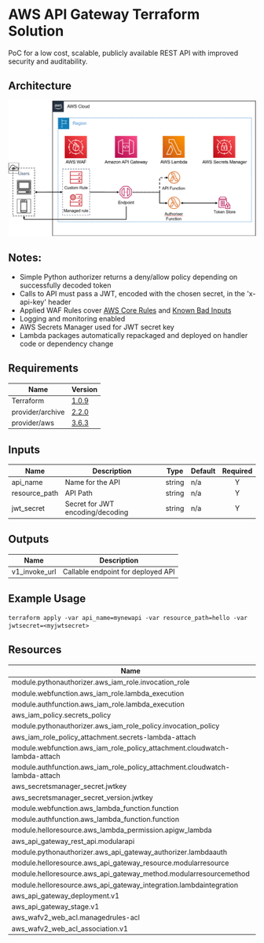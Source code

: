 # AWS API Gateway Terraform Solution

PoC for a low cost, scalable, publicly available REST API with improved security and auditability.

## Architecture
![Architecture Diagram](regional.png)


## Notes:
- Simple Python authorizer returns a deny/allow policy depending on successfully decoded token
- Calls to API must pass a JWT, encoded with the chosen secret, in the 'x-api-key' header
- Applied WAF Rules cover [AWS Core Rules](https://docs.aws.amazon.com/waf/latest/developerguide/aws-managed-rule-groups-list.html) and [Known Bad Inputs](https://docs.aws.amazon.com/waf/latest/developerguide/aws-managed-rule-groups-list.html)
- Logging and monitoring enabled
- AWS Secrets Manager used for JWT secret key
- Lambda packages automatically repackaged and deployed on handler code or dependency change

## Requirements

| Name | Version |
|------|---------|
| Terraform | [1.0.9]() |
| provider/archive | [2.2.0](https://registry.terraform.io/providers/hashicorp/archive) |
| provider/aws | [3.6.3](https://registry.terraform.io/providers/hashicorp/aws) |

## Inputs

| Name | Description | Type | Default | Required |
|------|-------------|------|---------|:--------:|
| api_name | Name for the API | string | n/a | Y |
| resource_path | API Path | string | n/a | Y |
| jwt_secret | Secret for JWT encoding/decoding | string | n/a | Y |


## Outputs

| Name | Description |
|------|-------------|
| v1_invoke_url | Callable endpoint for deployed API |

## Example Usage
```
terraform apply -var api_name=mynewapi -var resource_path=hello -var jwtsecret=<myjwtsecret>
```


## Resources

| Name | Type |
|------|------|
| module.pythonauthorizer.aws_iam_role.invocation_role | [aws_iam_role](https://registry.terraform.io/providers/hashicorp/aws/latest/docs/resources/iam_role) |
| module.webfunction.aws_iam_role.lambda_execution | [aws_iam_role](https://registry.terraform.io/providers/hashicorp/aws/latest/docs/resources/iam_role) |
| module.authfunction.aws_iam_role.lambda_execution | [aws_iam_role](https://registry.terraform.io/providers/hashicorp/aws/latest/docs/resources/iam_role) |
| aws_iam_policy.secrets_policy | [aws_iam_policy](https://registry.terraform.io/providers/hashicorp/aws/latest/docs/resources/iam_policy) |
| module.pythonauthorizer.aws_iam_role_policy.invocation_policy | [aws_iam_role_policy](https://registry.terraform.io/providers/hashicorp/aws/latest/docs/resources/iam_role_policy) |
| aws_iam_role_policy_attachment.secrets-lambda-attach | [aws_iam_role_policy_attachment](https://registry.terraform.io/providers/hashicorp/aws/latest/docs/resources/iam_role_policy_attachment) |
| module.webfunction.aws_iam_role_policy_attachment.cloudwatch-lambda-attach | [aws_iam_role_policy_attachment](https://registry.terraform.io/providers/hashicorp/aws/latest/docs/resources/iam_role_policy_attachment) |
| module.authfunction.aws_iam_role_policy_attachment.cloudwatch-lambda-attach | [aws_iam_role_policy_attachment](https://registry.terraform.io/providers/hashicorp/aws/latest/docs/resources/iam_role_policy_attachment) |
| aws_secretsmanager_secret.jwtkey | [aws_secretsmanager_secret](https://registry.terraform.io/providers/hashicorp/aws/latest/docs/resources/secretsmanager_secret) |
| aws_secretsmanager_secret_version.jwtkey | [aws_secretsmanager_secret_version](https://registry.terraform.io/providers/hashicorp/aws/latest/docs/resources/secretsmanager_secret_version) |
| module.webfunction.aws_lambda_function.function | [aws_lambda_function](https://registry.terraform.io/providers/hashicorp/aws/latest/docs/resources/lambda_function) |
| module.authfunction.aws_lambda_function.function |  [aws_lambda_function](https://registry.terraform.io/providers/hashicorp/aws/latest/docs/resources/lambda_function) |
| module.helloresource.aws_lambda_permission.apigw_lambda | [aws_lambda_permission](https://registry.terraform.io/providers/hashicorp/aws/latest/docs/resources/lambda_permission) |
| aws_api_gateway_rest_api.modularapi | [aws_api_gateway_rest_api](https://registry.terraform.io/providers/hashicorp/aws/latest/docs/resources/api_gateway_rest_api) |
| module.pythonauthorizer.aws_api_gateway_authorizer.lambdaauth | [aws_api_gateway_authorizer](https://registry.terraform.io/providers/hashicorp/aws/latest/docs/resources/api_gateway_authorizer) |
| module.helloresource.aws_api_gateway_resource.modularresource | [aws_api_gateway_resource](https://registry.terraform.io/providers/hashicorp/aws/latest/docs/resources/api_gateway_resource) |
| module.helloresource.aws_api_gateway_method.modularresourcemethod | [aws_api_gateway_method](https://registry.terraform.io/providers/hashicorp/aws/latest/docs/resources/api_gateway_method_settings) |
| module.helloresource.aws_api_gateway_integration.lambdaintegration | [aws_api_gateway_integration](https://registry.terraform.io/providers/hashicorp/aws/latest/docs/resources/api_gateway_integration) |
| aws_api_gateway_deployment.v1 | [aws_api_gateway_deployment](https://registry.terraform.io/providers/hashicorp/aws/latest/docs/resources/api_gateway_deployment) |
| aws_api_gateway_stage.v1 | [aws_api_gateway_stage](https://registry.terraform.io/providers/hashicorp/aws/latest/docs/resources/api_gateway_stage) |
| aws_wafv2_web_acl.managedrules-acl | [aws_wafv2_web_acl](https://registry.terraform.io/providers/hashicorp/aws/latest/docs/resources/wafv2_web_acl) |
| aws_wafv2_web_acl_association.v1 | [aws_wafv2_web_acl_association](https://registry.terraform.io/providers/hashicorp/aws/latest/docs/resources/wafv2_web_acl_association) |
